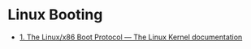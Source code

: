 # Linux Booting

- [1. The Linux/x86 Boot Protocol — The Linux Kernel documentation](https://docs.kernel.org/arch/x86/boot.html)
